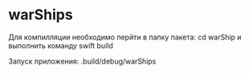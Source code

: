 # warShips

Для компилляции необходимо перйти в папку пакета: 
  cd warShip
 и выполнить команду
  swift build
 
 Запуск приложения:
 .build/debug/warShips
